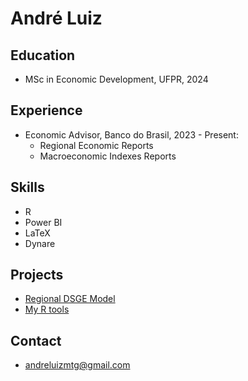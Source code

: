 # André Luiz

## Education
- MSc in Economic Development, UFPR, 2024

## Experience
- Economic Advisor, Banco do Brasil, 2023 - Present:
  - Regional Economic Reports
  - Macroeconomic Indexes Reports

## Skills
- R
- Power BI
- LaTeX
- Dynare

## Projects
- [Regional DSGE Model][def]
- [My R tools][def2]

[def]: https://github.com/andrlb/mastersthesis
[def2]: https://github.com/andrlb/_myRtools

## Contact
- [andreluizmtg@gmail.com](mailto:your@email.com)
